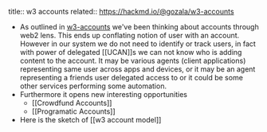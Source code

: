 title:: w3 accounts
related:: https://hackmd.io/@gozala/w3-accounts

- As outlined in [w3-accounts](https://hackmd.io/@gozala/w3-accounts) we've been thinking about accounts through web2 lens. This ends up conflating notion of user with an account. However in our system we do not need to identify or track users, in fact with power of delegated [[UCAN]]s we can not know who is adding content to the account. It may be various agents (client applications) representing same user across apps and devices, or it may be an agent representing a friends user delegated access to or it could be some other services performing some automation.
- Furthermore it opens new interesting opportunities
	- [[Crowdfund Accounts]]
	- [[Programatic Accounts]]
- Here is the sketch of [[w3 account model]]